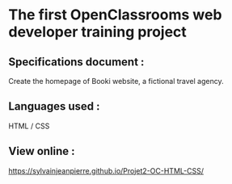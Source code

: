 # The first OpenClassrooms web developer training project

## Specifications document :
Create the homepage of Booki website, a fictional travel agency.

## Languages used :
HTML / CSS

## View online :
https://sylvainjeanpierre.github.io/Projet2-OC-HTML-CSS/

